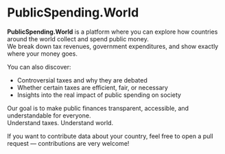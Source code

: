 # PublicSpending.World

**PublicSpending.World** is a platform where you can explore how countries around the world collect and spend public money.  
We break down tax revenues, government expenditures, and show exactly where your money goes.  

You can also discover:  
- Controversial taxes and why they are debated  
- Whether certain taxes are efficient, fair, or necessary  
- Insights into the real impact of public spending on society  

Our goal is to make public finances transparent, accessible, and understandable for everyone.  
Understand taxes. Understand world.

If you want to contribute data about your country, feel free to open a pull request — contributions are very welcome!
